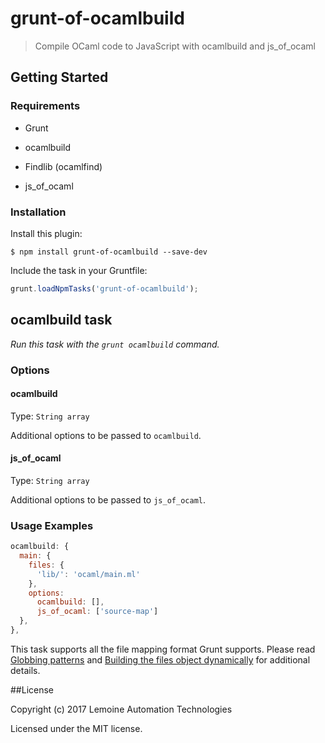 # grunt-of-ocamlbuild

> Compile OCaml code to JavaScript with ocamlbuild and js_of_ocaml


## Getting Started

### Requirements

* Grunt

* ocamlbuild

* Findlib (ocamlfind)

* js_of_ocaml


### Installation

Install this plugin:

```shell
$ npm install grunt-of-ocamlbuild --save-dev
```


Include the task in your Gruntfile:

```js
grunt.loadNpmTasks('grunt-of-ocamlbuild');
```


## ocamlbuild task

_Run this task with the `grunt ocamlbuild` command._

### Options

#### ocamlbuild
Type: `String array`

Additional options to be passed to `ocamlbuild`.


#### js_of_ocaml
Type: `String array`

Additional options to be passed to `js_of_ocaml`.


### Usage Examples

```js
ocamlbuild: {
  main: {
    files: {
      'lib/': 'ocaml/main.ml'
    },
    options:
      ocamlbuild: [],
      js_of_ocaml: ['source-map']
  },
},
```

This task supports all the file mapping format Grunt supports. Please read [Globbing patterns](http://gruntjs.com/configuring-tasks#globbing-patterns) and [Building the files object dynamically](http://gruntjs.com/configuring-tasks#building-the-files-object-dynamically) for additional details.


##License

Copyright (c) 2017 Lemoine Automation Technologies

Licensed under the MIT license.
